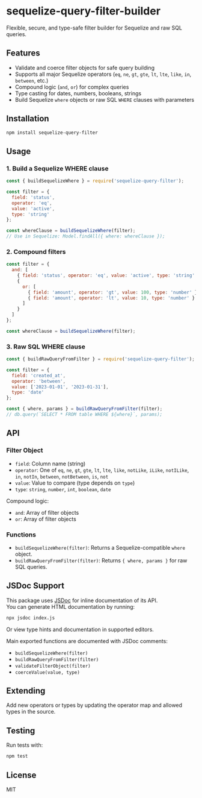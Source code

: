 # sequelize-query-filter-builder

Flexible, secure, and type-safe filter builder for Sequelize and raw SQL queries.

## Features

- Validate and coerce filter objects for safe query building
- Supports all major Sequelize operators (`eq`, `ne`, `gt`, `gte`, `lt`, `lte`, `like`, `in`, `between`, etc.)
- Compound logic (`and`, `or`) for complex queries
- Type casting for dates, numbers, booleans, strings
- Build Sequelize `where` objects or raw SQL `WHERE` clauses with parameters

## Installation

```bash
npm install sequelize-query-filter
```

## Usage

### 1. Build a Sequelize WHERE clause

```javascript
const { buildSequelizeWhere } = require('sequelize-query-filter');

const filter = {
  field: 'status',
  operator: 'eq',
  value: 'active',
  type: 'string'
};

const whereClause = buildSequelizeWhere(filter);
// Use in Sequelize: Model.findAll({ where: whereClause });
```

### 2. Compound filters

```javascript
const filter = {
  and: [
    { field: 'status', operator: 'eq', value: 'active', type: 'string' },
    {
      or: [
        { field: 'amount', operator: 'gt', value: 100, type: 'number' },
        { field: 'amount', operator: 'lt', value: 10, type: 'number' }
      ]
    }
  ]
};

const whereClause = buildSequelizeWhere(filter);
```

### 3. Raw SQL WHERE clause

```javascript
const { buildRawQueryFromFilter } = require('sequelize-query-filter');

const filter = {
  field: 'created_at',
  operator: 'between',
  value: ['2023-01-01', '2023-01-31'],
  type: 'date'
};

const { where, params } = buildRawQueryFromFilter(filter);
// db.query(`SELECT * FROM table WHERE ${where}`, params);
```

## API

### Filter Object

- `field`: Column name (string)
- `operator`: One of `eq`, `ne`, `gt`, `gte`, `lt`, `lte`, `like`, `notLike`, `iLike`, `notILike`, `in`, `notIn`, `between`, `notBetween`, `is`, `not`
- `value`: Value to compare (type depends on `type`)
- `type`: `string`, `number`, `int`, `boolean`, `date`

Compound logic:
- `and`: Array of filter objects
- `or`: Array of filter objects

### Functions

- `buildSequelizeWhere(filter)`: Returns a Sequelize-compatible `where` object.
- `buildRawQueryFromFilter(filter)`: Returns `{ where, params }` for raw SQL queries.

## JSDoc Support

This package uses [JSDoc](https://jsdoc.app/) for inline documentation of its API.  
You can generate HTML documentation by running:

```bash
npx jsdoc index.js
```

Or view type hints and documentation in supported editors.

Main exported functions are documented with JSDoc comments:
- `buildSequelizeWhere(filter)`
- `buildRawQueryFromFilter(filter)`
- `validateFilterObject(filter)`
- `coerceValue(value, type)`

## Extending

Add new operators or types by updating the operator map and allowed types in the source.

## Testing

Run tests with:

```bash
npm test
```

## License

MIT
